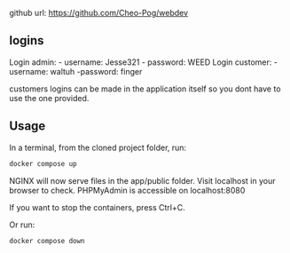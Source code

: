 github url: https://github.com/Cheo-Pog/webdev

## logins

Login admin:
    - username: Jesse321
    - password: WEED
Login customer:
    - username: waltuh
    -password: finger

customers logins can be made in the application itself so you dont have to use the one provided.

## Usage

In a terminal, from the cloned project folder, run:
```bash
docker compose up
```

NGINX will now serve files in the app/public folder. Visit localhost in your browser to check.
PHPMyAdmin is accessible on localhost:8080

If you want to stop the containers, press Ctrl+C. 

Or run:
```bash
docker compose down
```
